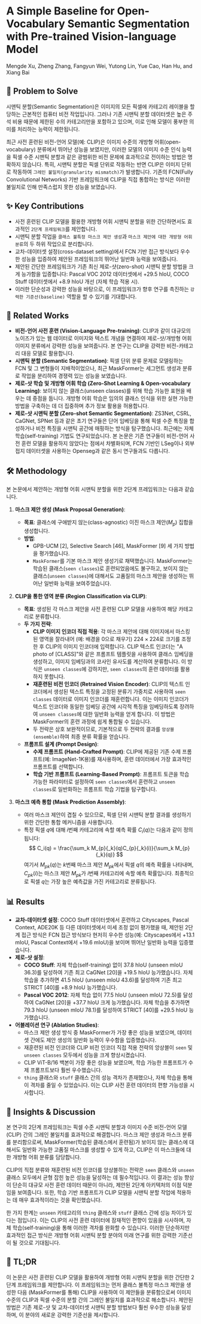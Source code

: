 # A Simple Baseline for Open-Vocabulary Semantic Segmentation with Pre-trained Vision-language Model
Mengde Xu, Zheng Zhang, Fangyun Wei, Yutong Lin, Yue Cao, Han Hu, and Xiang Bai

## 🧩 Problem to Solve
시맨틱 분할(Semantic Segmentation)은 이미지의 모든 픽셀에 카테고리 레이블을 할당하는 근본적인 컴퓨터 비전 작업입니다. 그러나 기존 시맨틱 분할 데이터셋은 높은 주석 비용 때문에 제한된 수의 카테고리만을 포함하고 있으며, 이로 인해 모델이 풍부한 의미를 처리하는 능력이 제한됩니다.

최근 사전 훈련된 비전-언어 모델(예: CLIP)은 이미지 수준의 개방형 어휘(open-vocabulary) 분류에서 뛰어난 성능을 보였지만, 이러한 모델의 이미지 수준 인식 능력을 픽셀 수준 시맨틱 분할과 같은 광범위한 비전 문제에 효과적으로 전이하는 방법은 명확하지 않습니다. 특히, 시맨틱 분할은 픽셀 단위로 작동하는 반면 CLIP은 이미지 단위로 작동하여 `그레인 불일치(granularity mismatch)`가 발생합니다. 기존의 FCN(Fully Convolutional Networks) 기반 프레임워크에 CLIP을 직접 통합하는 방식은 이러한 불일치로 인해 만족스럽지 못한 성능을 보였습니다.

## ✨ Key Contributions
*   사전 훈련된 CLIP 모델을 활용한 개방형 어휘 시맨틱 분할을 위한 간단하면서도 효과적인 `2단계 프레임워크`를 제안합니다.
*   시맨틱 분할 작업을 `클래스 불특정 마스크 제안 생성`과 `마스크 제안에 대한 개방형 어휘 분류`의 두 하위 작업으로 분리합니다.
*   교차-데이터셋 설정(cross-dataset setting)에서 FCN 기반 접근 방식보다 우수한 성능을 입증하여 제안된 프레임워크의 뛰어난 일반화 능력을 보여줍니다.
*   제안된 간단한 프레임워크가 기존 최신 제로-샷(zero-shot) 시맨틱 분할 방법을 크게 능가함을 입증합니다: Pascal VOC 2012 데이터셋에서 +29.5 hIoU, COCO Stuff 데이터셋에서 +8.9 hIoU 개선 (자체 학습 적용 시).
*   이러한 단순성과 강력한 성능을 바탕으로, 이 프레임워크가 향후 연구를 촉진하는 `강력한 기준선(baseline)` 역할을 할 수 있기를 기대합니다.

## 📎 Related Works
*   **비전-언어 사전 훈련 (Vision-Language Pre-training)**: CLIP과 같이 대규모의 노이즈가 있는 웹 데이터로 이미지와 텍스트 개념을 연결하여 제로-샷/개방형 어휘 이미지 분류에서 강력한 성능을 보여줍니다. 본 연구는 CLIP을 강력한 비전-카테고리 대응 모델로 활용합니다.
*   **시맨틱 분할 (Semantic Segmentation)**: 픽셀 단위 분류 문제로 모델링하는 FCN 및 그 변형들이 지배적이었으나, 최근 MaskFormer는 세그먼트 생성과 분류로 작업을 분리하여 경쟁력 있는 성능을 보였습니다.
*   **제로-샷 학습 및 개방형 어휘 학습 (Zero-Shot Learning & Open-vocabulary Learning)**: 보이지 않는 클래스(unseen classes)를 위해 학습 가능한 표현을 배우는 데 중점을 둡니다. 개방형 어휘 학습은 임의의 클래스 인식을 위한 실현 가능한 방법을 구축하는 데 더 집중하며 추가 정보 활용을 허용합니다.
*   **제로-샷 시맨틱 분할 (Zero-shot Semantic Segmentation)**: ZS3Net, CSRL, CaGNet, SPNet 등과 같은 초기 연구들은 단어 임베딩을 통해 픽셀 수준 특징을 합성하거나 비전 특징을 시맨틱 공간에 매핑하는 방식을 탐구했습니다. 최근에는 자체 학습(self-training) 기법도 연구되었습니다. 본 논문은 기존 연구들이 비전-언어 사전 훈련 모델을 활용하지 않았다는 점에서 차별화되며, FCN 기반인 LSeg이나 외부 접지 데이터셋을 사용하는 Openseg과 같은 동시 연구들과도 다릅니다.

## 🛠️ Methodology
본 논문에서 제안하는 개방형 어휘 시맨틱 분할을 위한 2단계 프레임워크는 다음과 같습니다.

1.  **마스크 제안 생성 (Mask Proposal Generation)**:
    *   **목표**: 클래스에 구애받지 않는(class-agnostic) 이진 마스크 제안($M_p$) 집합을 생성합니다.
    *   **방법**:
        *   GPB-UCM [2], Selective Search [46], MaskFormer [9] 세 가지 방법을 평가했습니다.
        *   `MaskFormer`를 기본 마스크 제안 생성기로 채택했습니다. MaskFormer는 학습된 클래스(`seen classes`)로 훈련되었음에도 불구하고, 보이지 않는 클래스(`unseen classes`)에 대해서도 고품질의 마스크 제안을 생성하는 뛰어난 일반화 능력을 보여주었습니다.

2.  **CLIP을 통한 영역 분류 (Region Classification via CLIP)**:
    *   **목표**: 생성된 각 마스크 제안을 사전 훈련된 CLIP 모델을 사용하여 해당 카테고리로 분류합니다.
    *   **두 가지 전략**:
        *   **CLIP 이미지 인코더 직접 적용**: 각 마스크 제안에 대해 이미지에서 마스킹된 영역을 잘라내어 (예: 배경을 0으로 채우기) $224 \times 224$로 크기를 조정한 후 CLIP의 이미지 인코더에 입력합니다. CLIP 텍스트 인코더는 "A photo of [CLASS]"와 같은 프롬프트 템플릿을 사용하여 클래스 임베딩을 생성하고, 이미지 임베딩과의 코사인 유사도를 계산하여 분류합니다. 이 방식은 `unseen classes`에 강하지만, `seen classes`의 훈련 데이터를 활용하지 못합니다.
        *   **재훈련된 비전 인코더 (Retrained Vision Encoder)**: CLIP의 텍스트 인코더에서 생성된 텍스트 특징을 고정된 분류기 가중치로 사용하여 `seen classes` 데이터로 이미지 인코더를 재훈련합니다. 이는 이미지 인코더가 텍스트 인코더와 동일한 임베딩 공간에 시각적 특징을 임베딩하도록 장려하여 `unseen classes`에 대한 일반화 능력을 얻게 합니다. 이 방법은 MaskFormer의 훈련 과정에 쉽게 통합될 수 있습니다.
        *   두 전략은 상호 보완적이므로, 기본적으로 두 전략의 결과를 `앙상블(ensemble)`하여 최종 분류 확률을 얻습니다.
    *   **프롬프트 설계 (Prompt Design)**:
        *   **수제 프롬프트 (Hand-Crafted Prompt)**: CLIP에 제공된 기존 수제 프롬프트(예: ImageNet-1K용)를 재사용하며, 훈련 데이터에서 가장 효과적인 프롬프트를 선택합니다.
        *   **학습 기반 프롬프트 (Learning-Based Prompt)**: 프롬프트 토큰을 학습 가능한 파라미터로 설정하여 `seen classes`에서 훈련하고 `unseen classes`로 일반화하는 프롬프트 학습 기법을 탐구합니다.

3.  **마스크 예측 통합 (Mask Prediction Assembly)**:
    *   여러 마스크 제안이 겹칠 수 있으므로, 픽셀 단위 시맨틱 분할 결과를 생성하기 위한 간단한 통합 메커니즘을 사용합니다.
    *   특정 픽셀 $q$에 대해 $i$번째 카테고리에 속할 예측 확률 $C_i(q)$는 다음과 같이 정의됩니다:
        $$ C_i(q) = \frac{\sum_k M_{p}{_k}(q)C_{p}{_k}(i)}{\sum_k M_{p}{_k}(q)} $$
        여기서 $M_{p}{_k}(q)$는 $k$번째 마스크 제안 $M_{p}{_k}$에서 픽셀 $q$의 예측 확률을 나타내며, $C_{p}{_k}(i)$는 마스크 제안 $M_{p}{_k}$가 $i$번째 카테고리에 속할 예측 확률입니다. 최종적으로 픽셀 $q$는 가장 높은 예측값을 가진 카테고리로 분류됩니다.

## 📊 Results
*   **교차-데이터셋 설정**: COCO Stuff 데이터셋에서 훈련하고 Cityscapes, Pascal Context, ADE20K 등 다른 데이터셋에서 미세 조정 없이 평가했을 때, 제안된 2단계 접근 방식은 FCN 접근 방식보다 현저히 우수한 성능(예: Cityscapes에서 +13.1 mIoU, Pascal Context에서 +19.6 mIoU)을 보이며 뛰어난 일반화 능력을 입증했습니다.
*   **제로-샷 설정**:
    *   **COCO Stuff**: 자체 학습(self-training) 없이 37.8 hIoU (unseen mIoU 36.3)를 달성하여 기존 최고 CaGNet [20]을 +19.5 hIoU 능가했습니다. 자체 학습을 추가하면 41.5 hIoU (unseen mIoU 43.6)를 달성하여 기존 최고 STRICT [40]를 +8.9 hIoU 능가했습니다.
    *   **Pascal VOC 2012**: 자체 학습 없이 77.5 hIoU (unseen mIoU 72.5)를 달성하여 CaGNet [20]을 +37.7 hIoU 크게 능가했습니다. 자체 학습을 추가하면 79.3 hIoU (unseen mIoU 78.1)를 달성하여 STRICT [40]를 +29.5 hIoU 능가했습니다.
*   **어블레이션 연구 (Ablation Studies)**:
    *   마스크 제안 생성 방식 중 MaskFormer가 가장 좋은 성능을 보였으며, 데이터셋 간에도 제안 생성의 일반화 능력이 우수함을 입증했습니다.
    *   재훈련된 비전 인코더와 CLIP 비전 인코더 직접 적용 전략의 앙상블이 `seen` 및 `unseen classes` 모두에서 성능을 크게 향상시켰습니다.
    *   CLIP ViT-B/16 백본이 가장 좋은 성능을 보였으며, 학습 가능한 프롬프트가 수제 프롬프트보다 훨씬 우수했습니다.
    *   `thing` 클래스와 `stuff` 클래스 간의 성능 격차가 존재했으나, 자체 학습을 통해 이 격차를 줄일 수 있었습니다. 이는 CLIP 사전 훈련 데이터의 편향 가능성을 시사합니다.

## 🧠 Insights & Discussion
본 연구의 2단계 프레임워크는 픽셀 수준 시맨틱 분할과 이미지 수준 비전-언어 모델(CLIP) 간의 그레인 불일치를 효과적으로 해결합니다. 마스크 제안 생성과 마스크 분류를 분리함으로써, MaskFormer(학습된 클래스에서 훈련됨)가 보이지 않는 클래스에 대해서도 일반화 가능한 고품질 마스크를 생성할 수 있게 하고, CLIP은 이 마스크들에 대한 개방형 어휘 분류를 담당합니다.

CLIP의 직접 분류와 재훈련된 비전 인코더를 앙상블하는 전략은 `seen` 클래스와 `unseen` 클래스 모두에서 균형 잡힌 높은 성능을 달성하는 데 필수적입니다. 이 결과는 성능 향상이 단순히 대규모 사전 훈련 데이터 때문이 아니라, 제안된 2단계 아키텍처의 이점 덕분임을 보여줍니다. 또한, 학습 기반 프롬프트가 CLIP 모델을 시맨틱 분할 작업에 적용하는 데 매우 효과적이라는 것을 확인했습니다.

한 가지 한계는 `unseen` 카테고리의 `thing` 클래스와 `stuff` 클래스 간에 성능 차이가 있다는 점입니다. 이는 CLIP의 사전 훈련 데이터에 잠재적인 편향이 있음을 시사하며, 자체 학습(self-training)을 통해 이러한 격차를 완화할 수 있습니다. 이러한 단순하지만 효과적인 접근 방식은 개방형 어휘 시맨틱 분할 분야의 미래 연구를 위한 강력한 기준선이 될 것으로 기대됩니다.

## 📌 TL;DR
이 논문은 사전 훈련된 CLIP 모델을 활용하여 개방형 어휘 시맨틱 분할을 위한 간단한 2단계 프레임워크를 제안합니다. 이 프레임워크는 먼저 클래스 불특정 마스크 제안을 생성한 다음 (MaskFormer를 통해) CLIP을 사용하여 이 제안들을 분류함으로써 이미지 수준의 CLIP과 픽셀 수준의 분할 간의 그레인 불일치를 효과적으로 해소합니다. 제안된 방법은 기존 제로-샷 및 교차-데이터셋 시맨틱 분할 방법보다 훨씬 우수한 성능을 달성하며, 이 분야의 새로운 강력한 기준선을 제시합니다.